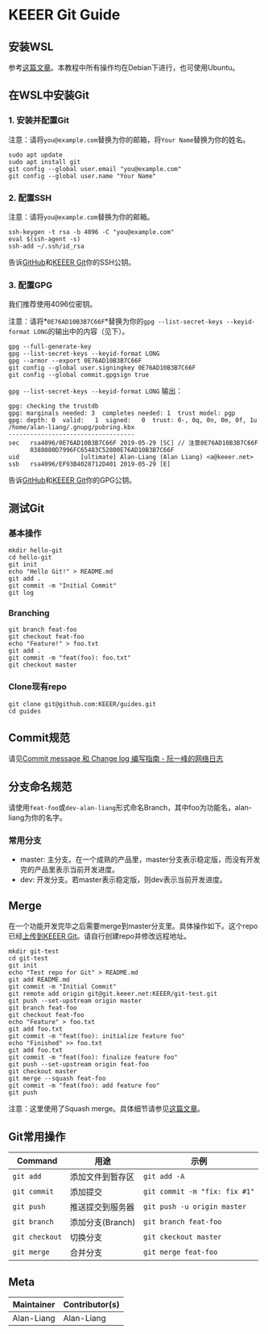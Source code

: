 KEEER Git Guide
===============

## 安装WSL
参考[这篇文章](https://zhuanlan.zhihu.com/p/34885182)。本教程中所有操作均在Debian下进行，也可使用Ubuntu。

## 在WSL中安装Git
### 1. 安装并配置Git
注意：请将`you@example.com`替换为你的邮箱，将`Your Name`替换为你的姓名。
```
sudo apt update
sudo apt install git
git config --global user.email "you@example.com"
git config --global user.name "Your Name"
```

### 2. 配置SSH
注意：请将`you@example.com`替换为你的邮箱。

```
ssh-keygen -t rsa -b 4096 -C "you@example.com"
eval $(ssh-agent -s)
ssh-add ~/.ssh/id_rsa
```

告诉[GitHub](https://github.com/settings/keys)和[KEEER Git](https://git.keeer.net/user/settings/keys)你的SSH公钥。

### 3. 配置GPG
我们推荐使用4096位密钥。

注意：请将*`0E76AD10B3B7C66F`*替换为你的`gpg --list-secret-keys --keyid-format LONG`的输出中的内容（见下）。

```
gpg --full-generate-key
gpg --list-secret-keys --keyid-format LONG
gpg --armor --export 0E76AD10B3B7C66F
git config --global user.signingkey 0E76AD10B3B7C66F
git config --global commit.gpgsign true
```

`gpg --list-secret-keys --keyid-format LONG` 输出：

```
gpg: checking the trustdb
gpg: marginals needed: 3  completes needed: 1  trust model: pgp
gpg: depth: 0  valid:   1  signed:   0  trust: 0-, 0q, 0n, 0m, 0f, 1u
/home/alan-liang/.gnupg/pubring.kbx
-----------------------------------
sec   rsa4096/0E76AD10B3B7C66F 2019-05-29 [SC] // 注意0E76AD10B3B7C66F
      0388080D7996FC65483C52800E76AD10B3B7C66F
uid                 [ultimate] Alan-Liang (Alan Liang) <a@keeer.net>
ssb   rsa4096/EF93B4028712D401 2019-05-29 [E]
```

告诉[GitHub](https://github.com/settings/keys)和[KEEER Git](https://git.keeer.net/user/settings/keys)你的GPG公钥。

## 测试Git
### 基本操作
```
mkdir hello-git
cd hello-git
git init
echo "Hello Git!" > README.md
git add .
git commit -m "Initial Commit"
git log
```

### Branching
```
git branch feat-foo
git checkout feat-foo
echo "Feature!" > foo.txt
git add .
git commit -m "feat(foo): foo.txt"
git checkout master
```

### Clone现有repo
```
git clone git@github.com:KEEER/guides.git
cd guides
```

## Commit规范
请见[Commit message 和 Change log 编写指南 - 阮一峰的网络日志](http://www.ruanyifeng.com/blog/2016/01/commit_message_change_log.html)

## 分支命名规范
请使用`feat-foo`或`dev-alan-liang`形式命名Branch，其中foo为功能名，alan-liang为你的名字。

### 常用分支
- master: 主分支。在一个成熟的产品里，master分支表示稳定版，而没有开发完的产品里表示当前开发进度。
- dev: 开发分支。若master表示稳定版，则dev表示当前开发进度。

## Merge
在一个功能开发完毕之后需要merge到master分支里。具体操作如下。这个repo已经[上传到KEEER Git](https://git.keeer.net/KEEER/git-test)。请自行创建repo并修改远程地址。

```
mkdir git-test
cd git-test
git init
echo "Test repo for Git" > README.md
git add README.md
git commit -m "Initial Commit"
git remote add origin git@git.keeer.net:KEEER/git-test.git
git push --set-upstream origin master
git branch feat-foo
git checkout feat-foo
echo "Feature" > foo.txt
git add foo.txt
git commit -m "feat(foo): initialize feature foo"
echo "Finished" >> foo.txt
git add foo.txt
git commit -m "feat(foo): finalize feature foo"
git push --set-upstream origin feat-foo
git checkout master
git merge --squash feat-foo
git commit -m "feat(foo): add feature foo"
git push
```

注意：这里使用了Squash merge。具体细节请参见[这篇文章](https://www.jianshu.com/p/58a166f24c81)。

## Git常用操作
| Command        | 用途           | 示例                           |
| -------------- | ------------ | ---------------------------- |
| `git add`      | 添加文件到暂存区     | `git add -A`                 |
| `git commit`   | 添加提交         | `git commit -m "fix: fix #1"`|
| `git push`     | 推送提交到服务器     | `git push -u origin master`  |
| `git branch`   | 添加分支(Branch) | `git branch feat-foo`        |
| `git checkout` | 切换分支         | `git ckeckout master`        |
| `git merge`    | 合并分支         | `git merge feat-foo`         |

## Meta
| Maintainer | Contributor(s) |
| ---------- | -------------- |
| Alan-Liang | Alan-Liang     |